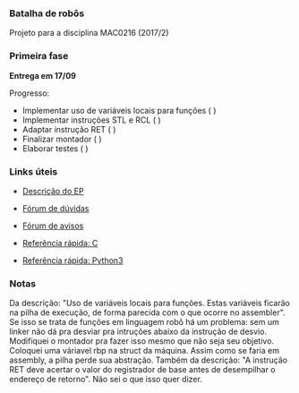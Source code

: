 ### Batalha de robôs

Projeto para a disciplina MAC0216 (2017/2)

### Primeira fase

**Entrega em 17/09**

Progresso:

* Implementar uso de variáveis locais para funções ( )
* Implementar instruções STL e RCL ( )
* Adaptar instrução RET ( )
* Finalizar montador ( )
* Elaborar testes ( )

### Links úteis

* [Descrição do EP](http://paca.ime.usp.br/pluginfile.php/133698/mod_assign/introattachment/0/Batalha.pdf)
* [Fórum de dúvidas](http://paca.ime.usp.br/mod/forum/view.php?id=37031)
* [Fórum de avisos](http://paca.ime.usp.br/mod/forum/view.php?id=36956)

* [Referência rápida: C](http://www.cprogramming.com/reference/)
* [Referência rápida: Python3](https://learnxinyminutes.com/docs/python3/)

### Notas

Da descrição: "Uso de variáveis locais para funções. Estas variáveis ficarão na
pilha de execução, de forma parecida com o que ocorre no assembler". Se isso se
trata de funções em linguagem robô há um problema: sem um linker não dá pra
desviar pra intruções abaixo da instrução de desvio. Modifiquei o montador pra
fazer isso mesmo que não seja seu objetivo.
Coloquei uma váriavel rbp na struct da máquina. Assim como se faria em
assembly, a pilha perde sua abstração.
Também da descrição: "A instrução RET deve acertar o valor do registrador de
base antes de desempilhar o endereço de retorno". Não sei o que isso quer dizer.
